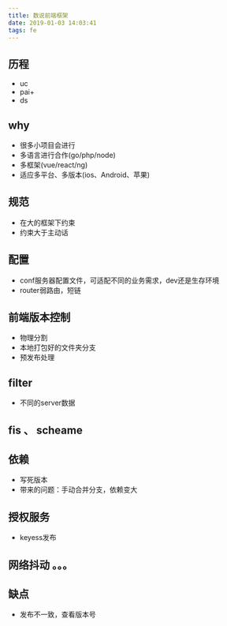 ```yaml
---
title: 数说前端框架
date: 2019-01-03 14:03:41
tags: fe
---
```


## 历程
- uc
- pai+
- ds

## why
- 很多小项目会进行
- 多语言进行合作(go/php/node)
- 多框架(vue/react/ng)
- 适应多平台、多版本(ios、Android、苹果)

## 规范
- 在大的框架下约束
- 约束大于主动话

## 配置
- conf服务器配置文件，可适配不同的业务需求，dev还是生存环境
- router弱路由，短链

## 前端版本控制
- 物理分割
- 本地打包好的文件夹分支
- 预发布处理

## filter
- 不同的server数据

## fis 、 scheame

## 依赖
- 写死版本
- 带来的问题：手动合并分支，依赖变大

## 授权服务
- keyess发布

## 网络抖动 。。。

## 缺点
- 发布不一致，查看版本号